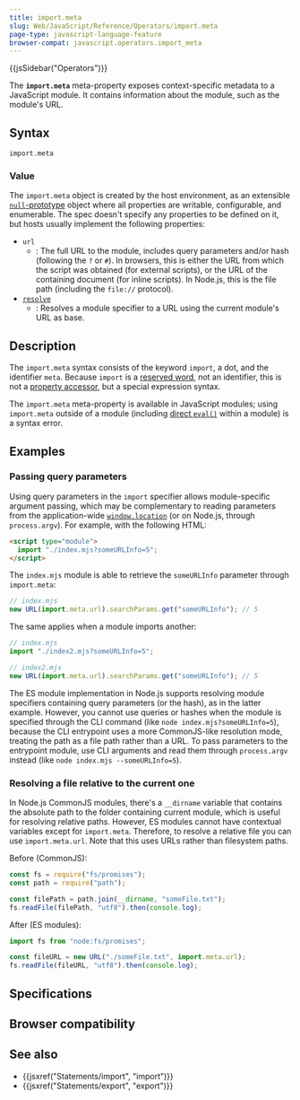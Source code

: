 ```yaml
---
title: import.meta
slug: Web/JavaScript/Reference/Operators/import.meta
page-type: javascript-language-feature
browser-compat: javascript.operators.import_meta
---
```


{{jsSidebar("Operators")}}

The **`import.meta`** meta-property exposes context-specific metadata to a JavaScript module. It contains information about the module, such as the module's URL.

## Syntax

```js-nolint
import.meta
```

### Value

The `import.meta` object is created by the host environment, as an extensible [`null`-prototype](/Web/JavaScript/Reference/Global_Objects/Object#null-prototype_objects) object where all properties are writable, configurable, and enumerable. The spec doesn't specify any properties to be defined on it, but hosts usually implement the following properties:

- `url`
  - : The full URL to the module, includes query parameters and/or hash (following the `?` or `#`). In browsers, this is either the URL from which the script was obtained (for external scripts), or the URL of the containing document (for inline scripts). In Node.js, this is the file path (including the `file://` protocol).
- [`resolve`](/Web/JavaScript/Reference/Operators/import.meta/resolve)
  - : Resolves a module specifier to a URL using the current module's URL as base.

## Description

The `import.meta` syntax consists of the keyword `import`, a dot, and the identifier `meta`. Because `import` is a [reserved word](/Web/JavaScript/Reference/Lexical_grammar#reserved_words), not an identifier, this is not a [property accessor](/Web/JavaScript/Reference/Operators/Property_accessors), but a special expression syntax.

The `import.meta` meta-property is available in JavaScript modules; using `import.meta` outside of a module (including [direct `eval()`](/Web/JavaScript/Reference/Global_Objects/eval#direct_and_indirect_eval) within a module) is a syntax error.

## Examples

### Passing query parameters

Using query parameters in the `import` specifier allows module-specific argument passing, which may be complementary to reading parameters from the application-wide [`window.location`](/Web/API/Window/location) (or on Node.js, through `process.argv`). For example, with the following HTML:

```html
<script type="module">
  import "./index.mjs?someURLInfo=5";
</script>
```

The `index.mjs` module is able to retrieve the `someURLInfo` parameter through `import.meta`:

```js
// index.mjs
new URL(import.meta.url).searchParams.get("someURLInfo"); // 5
```

The same applies when a module imports another:

```js
// index.mjs
import "./index2.mjs?someURLInfo=5";

// index2.mjs
new URL(import.meta.url).searchParams.get("someURLInfo"); // 5
```

The ES module implementation in Node.js supports resolving module specifiers containing query parameters (or the hash), as in the latter example. However, you cannot use queries or hashes when the module is specified through the CLI command (like `node index.mjs?someURLInfo=5`), because the CLI entrypoint uses a more CommonJS-like resolution mode, treating the path as a file path rather than a URL. To pass parameters to the entrypoint module, use CLI arguments and read them through `process.argv` instead (like `node index.mjs --someURLInfo=5`).

### Resolving a file relative to the current one

In Node.js CommonJS modules, there's a `__dirname` variable that contains the absolute path to the folder containing current module, which is useful for resolving relative paths. However, ES modules cannot have contextual variables except for `import.meta`. Therefore, to resolve a relative file you can use `import.meta.url`. Note that this uses URLs rather than filesystem paths.

Before (CommonJS):

```js
const fs = require("fs/promises");
const path = require("path");

const filePath = path.join(__dirname, "someFile.txt");
fs.readFile(filePath, "utf8").then(console.log);
```

After (ES modules):

```js
import fs from "node:fs/promises";

const fileURL = new URL("./someFile.txt", import.meta.url);
fs.readFile(fileURL, "utf8").then(console.log);
```

## Specifications



## Browser compatibility



## See also

- {{jsxref("Statements/import", "import")}}
- {{jsxref("Statements/export", "export")}}
